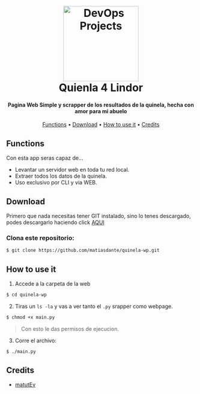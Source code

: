<h1 align="center">
  <br>
  <a href="https://github.com/matiasdante"><img src="https://www.loteria.gba.gov.ar/images/logos/01_LogoQuinielaMultiple.png" alt="DevOps Projects" width="200"></a>
  <br>
  Quienla 4 Lindor
  <br>
</h1>

<h4 align="center">Pagina Web Simple y scrapper de los resultados de la quinela, hecha con amor para mi abuelo</h4>

<p align="center">
  <a href="#Functions">Functions</a> •
  <a href="#Download">Download</a> •
  <a href="#How to use it">How to use it</a> •
  <a href="#Credits">Credits</a> 
</p>

## Functions
Con esta app seras capaz de...
- Levantar un servidor web en toda tu red local.
- Extraer todos los datos de la quinela.
- Uso exclusivo por CLI y via WEB.

## Download
Primero que nada necesitas tener GIT instalado, sino lo tenes descargado, podes descargarlo haciendo click [AQUI](https://git-scm.com) 
### Clona este repositorio: 
```bash
$ git clone https://github.com/matiasdante/quinela-wp.git
```
## How to use it
1. Accede a la carpeta de la web
```bash
$ cd quinela-wp
```
2. Tiras un `ls -la` y vas a ver tanto el `.py` srapper como webpage.
```bash
$ chmod +x main.py
```
> Con esto le das permisos de ejecucion. 
3. Corre el archivo:
```bash
$ ./main.py
```

## Credits

* [matutEv](https://github.com/matiasdante)
